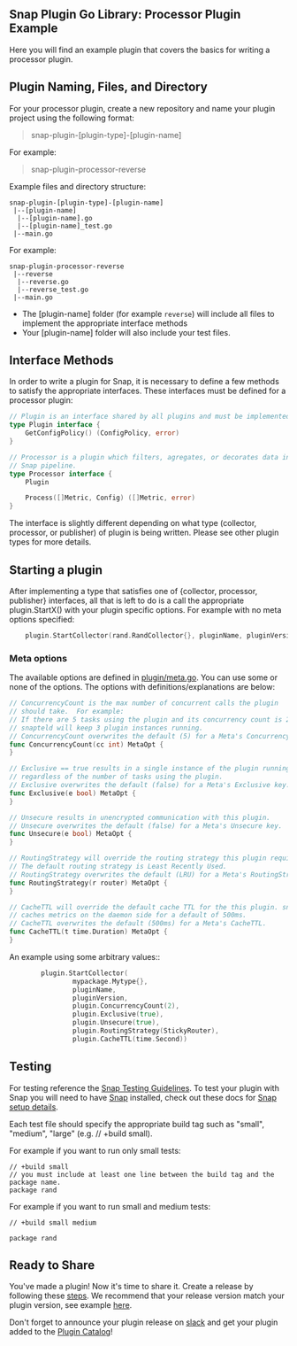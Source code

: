 ## Snap Plugin Go Library: Processor Plugin Example
Here you will find an example plugin that covers the basics for writing a processor plugin.

## Plugin Naming, Files, and Directory
For your processor plugin, create a new repository and name your plugin project using the following format:

>snap-plugin-[plugin-type]-[plugin-name]

For example: 
>snap-plugin-processor-reverse


Example files and directory structure:  
```
snap-plugin-[plugin-type]-[plugin-name]
 |--[plugin-name]
  |--[plugin-name].go  
  |--[plugin-name]_test.go  
 |--main.go
```

For example:
```
snap-plugin-processor-reverse
 |--reverse
  |--reverse.go  
  |--reverse_test.go  
 |--main.go
```

* The [plugin-name] folder (for example `reverse`) will include all files to implement the appropriate interface methods
* Your [plugin-name] folder  will also include your test files.


## Interface Methods

In order to write a plugin for Snap, it is necessary to define a few methods to satisfy the appropriate interfaces. These interfaces must be defined for a processor plugin:


```go
// Plugin is an interface shared by all plugins and must be implemented by each plugin to communicate with Snap.
type Plugin interface {
	GetConfigPolicy() (ConfigPolicy, error)
}

// Processor is a plugin which filters, agregates, or decorates data in the
// Snap pipeline.
type Processor interface {
	Plugin

	Process([]Metric, Config) ([]Metric, error)
}
```


The interface is slightly different depending on what type (collector, processor, or publisher) of plugin is being written. Please see other plugin types for more details.



## Starting a plugin

After implementing a type that satisfies one of {collector, processor, publisher} interfaces, all that is left to do is a call the appropriate plugin.StartX() with your plugin specific options. For example with no meta options specified:

```go
	plugin.StartCollector(rand.RandCollector{}, pluginName, pluginVersion)
```

### Meta options

The available options are defined in [plugin/meta.go](https://github.com/intelsdi-x/snap-plugin-lib-go/tree/master/v/1/plugin/meta.go). You can use some or none of the options. The options with definitions/explanations are below:

```go
// ConcurrencyCount is the max number of concurrent calls the plugin
// should take.  For example:
// If there are 5 tasks using the plugin and its concurrency count is 2,
// snapteld will keep 3 plugin instances running.
// ConcurrencyCount overwrites the default (5) for a Meta's ConcurrencyCount.
func ConcurrencyCount(cc int) MetaOpt {
}

// Exclusive == true results in a single instance of the plugin running
// regardless of the number of tasks using the plugin.
// Exclusive overwrites the default (false) for a Meta's Exclusive key.
func Exclusive(e bool) MetaOpt {
}

// Unsecure results in unencrypted communication with this plugin.
// Unsecure overwrites the default (false) for a Meta's Unsecure key.
func Unsecure(e bool) MetaOpt {
}

// RoutingStrategy will override the routing strategy this plugin requires.
// The default routing strategy is Least Recently Used.
// RoutingStrategy overwrites the default (LRU) for a Meta's RoutingStrategy.
func RoutingStrategy(r router) MetaOpt {
}

// CacheTTL will override the default cache TTL for the this plugin. snapteld
// caches metrics on the daemon side for a default of 500ms.
// CacheTTL overwrites the default (500ms) for a Meta's CacheTTL.
func CacheTTL(t time.Duration) MetaOpt {
}
```

An example using some arbitrary values::

```go
        plugin.StartCollector(
                mypackage.Mytype{},
                pluginName,
                pluginVersion,
                plugin.ConcurrencyCount(2),
                plugin.Exclusive(true),
                plugin.Unsecure(true),
                plugin.RoutingStrategy(StickyRouter),
                plugin.CacheTTL(time.Second))				
```

## Testing
For testing reference the [Snap Testing Guidelines](https://github.com/intelsdi-x/snap/blob/master/CONTRIBUTING.md#testing-guidelines). To test your plugin with Snap you will need to have [Snap](https://github.com/intelsdi-x/snap) installed, check out these docs for [Snap setup details](https://github.com/intelsdi-x/snap/blob/master/docs/BUILD_AND_TEST.md#getting-started).

Each test file should specify the appropriate build tag such as "small", "medium", "large" (e.g. // +build small).


For example if you want to run only small tests:
```
// +build small
// you must include at least one line between the build tag and the package name.
package rand
```

For example if you want to run small and medium tests:
```
// +build small medium

package rand
```

## Ready to Share
You've made a plugin! Now it's time to share it. Create a release by following these [steps](https://help.github.com/articles/creating-releases/). We recommend that your release version match your plugin version, see example [here](https://github.com/intelsdi-x/snap-plugin-lib-go/blob/master/examples/collector/main.go#L29).

Don't forget to announce your plugin release on [slack](https://intelsdi-x.herokuapp.com/) and get your plugin added to the [Plugin Catalog](https://github.com/intelsdi-x/snap/blob/master/docs/PLUGIN_CATALOG.md)!
